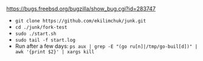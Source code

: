 
https://bugs.freebsd.org/bugzilla/show_bug.cgi?id=283747

- ```git clone https://github.com/ekilimchuk/junk.git```
- ```cd ./junk/fork-test```
- ```sudo ./start.sh```
- ```sudo tail -f start.log```
- Run after a few days: ```ps aux | grep -E "(go ru[n]|/tmp/go-buil[d])" | awk '{print $2}' | xargs kill```

